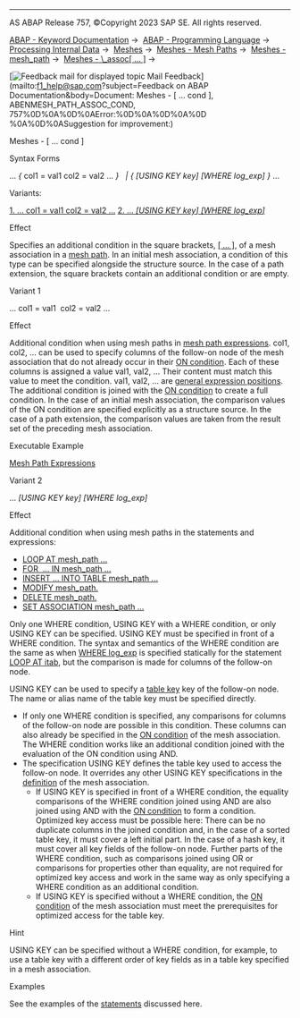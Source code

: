   

* * *

AS ABAP Release 757, ©Copyright 2023 SAP SE. All rights reserved.

[ABAP - Keyword Documentation](https://help.sap.com/doc/abapdocu_757_index_htm/7.57/en-US/abenabap.htm) →  [ABAP - Programming Language](https://help.sap.com/doc/abapdocu_757_index_htm/7.57/en-US/abenabap_reference.htm) →  [Processing Internal Data](https://help.sap.com/doc/abapdocu_757_index_htm/7.57/en-US/abenabap_data_working.htm) →  [Meshes](https://help.sap.com/doc/abapdocu_757_index_htm/7.57/en-US/abenabap_meshes.htm) →  [Meshes - Mesh Paths](https://help.sap.com/doc/abapdocu_757_index_htm/7.57/en-US/abenmesh_pathes.htm) →  [Meshes - mesh\_path](https://help.sap.com/doc/abapdocu_757_index_htm/7.57/en-US/abenmesh_path.htm) →  [Meshes - \\\_assoc\[ ... \]](https://help.sap.com/doc/abapdocu_757_index_htm/7.57/en-US/abenmesh_path_assoc.htm) → 

 [![](Mail.gif?object=Mail.gif&sap-language=EN "Feedback mail for displayed topic") Mail Feedback](mailto:f1_help@sap.com?subject=Feedback on ABAP Documentation&body=Document: Meshes - [ ... cond ], ABENMESH_PATH_ASSOC_COND, 757%0D%0A%0D%0AError:%0D%0A%0D%0A%0D
%0A%0D%0ASuggestion for improvement:)

Meshes - \[ ... cond \]

Syntax Forms

... *{* col1 = val1 col2 = val2 ... *}*
  *|* *{* *\[*USING KEY key*\]* *\[*WHERE log\_exp*\]* *}* ...

Variants:

[1\. ... col1 = val1 col2 = val2 ...](#!ABAP_VARIANT_1@1@)
[2\. ... *\[*USING KEY key*\]* *\[*WHERE log\_exp*\]*](#!ABAP_VARIANT_2@2@)

Effect

Specifies an additional condition in the square brackets, [\[ ... \]](https://help.sap.com/doc/abapdocu_757_index_htm/7.57/en-US/abenmesh_path_assoc.htm), of a mesh association in a [mesh path](https://help.sap.com/doc/abapdocu_757_index_htm/7.57/en-US/abenmesh_path.htm). In an initial mesh association, a condition of this type can be specified alongside the structure source. In the case of a path extension, the square brackets contain an additional condition or are empty.

Variant 1   

... col1 = val1  col2 = val2 ...

Effect

Additional condition when using mesh paths in [mesh path expressions](https://help.sap.com/doc/abapdocu_757_index_htm/7.57/en-US/abenmesh_path_expression.htm). col1, col2, ... can be used to specify columns of the follow-on node of the mesh association that do not already occur in their [ON condition](https://help.sap.com/doc/abapdocu_757_index_htm/7.57/en-US/abaptypes_mesh_association.htm). Each of these columns is assigned a value val1, val2, ... Their content must match this value to meet the condition. val1, val2, ... are [general expression positions](https://help.sap.com/doc/abapdocu_757_index_htm/7.57/en-US/abengeneral_expr_position_glosry.htm "Glossary Entry"). The additional condition is joined with the [ON condition](https://help.sap.com/doc/abapdocu_757_index_htm/7.57/en-US/abaptypes_mesh_association.htm) to create a full condition. In the case of an initial mesh association, the comparison values of the ON condition are specified explicitly as a structure source. In the case of a path extension, the comparison values are taken from the result set of the preceding mesh association.

Executable Example

[Mesh Path Expressions](https://help.sap.com/doc/abapdocu_757_index_htm/7.57/en-US/abenmesh_table_expressions_abexa.htm)

Variant 2   

... *\[*USING KEY key*\]* *\[*WHERE log\_exp*\]*

Effect

Additional condition when using mesh paths in the statements and expressions:

-   [LOOP AT mesh\_path ...](https://help.sap.com/doc/abapdocu_757_index_htm/7.57/en-US/abenmesh_loop.htm)
-   [FOR  ... IN mesh\_path ...](https://help.sap.com/doc/abapdocu_757_index_htm/7.57/en-US/abenmesh_for.htm)
-   [INSERT ... INTO TABLE mesh\_path ...](https://help.sap.com/doc/abapdocu_757_index_htm/7.57/en-US/abenmesh_insert.htm)
-   [MODIFY mesh\_path.](https://help.sap.com/doc/abapdocu_757_index_htm/7.57/en-US/abenmesh_modify.htm)
-   [DELETE mesh\_path.](https://help.sap.com/doc/abapdocu_757_index_htm/7.57/en-US/abenmesh_delete.htm)
-   [SET ASSOCIATION mesh\_path ...](https://help.sap.com/doc/abapdocu_757_index_htm/7.57/en-US/abenmesh_set_association.htm)

Only one WHERE condition, USING KEY with a WHERE condition, or only USING KEY can be specified. USING KEY must be specified in front of a WHERE condition. The syntax and semantics of the WHERE condition are the same as when [WHERE log\_exp](https://help.sap.com/doc/abapdocu_757_index_htm/7.57/en-US/abaploop_at_itab_cond.htm) is specified statically for the statement [LOOP AT itab](https://help.sap.com/doc/abapdocu_757_index_htm/7.57/en-US/abaploop_at_itab.htm), but the comparison is made for columns of the follow-on node.

USING KEY can be used to specify a [table key](https://help.sap.com/doc/abapdocu_757_index_htm/7.57/en-US/abenitab_key.htm) key of the follow-on node. The name or alias name of the table key must be specified directly.

-   If only one WHERE condition is specified, any comparisons for columns of the follow-on node are possible in this condition. These columns can also already be specified in the [ON condition](https://help.sap.com/doc/abapdocu_757_index_htm/7.57/en-US/abaptypes_mesh_association.htm) of the mesh association. The WHERE condition works like an additional condition joined with the evaluation of the ON condition using AND.
-   The specification USING KEY defines the table key used to access the follow-on node. It overrides any other USING KEY specifications in the [definition](https://help.sap.com/doc/abapdocu_757_index_htm/7.57/en-US/abaptypes_mesh_association.htm) of the mesh association.
    -   If USING KEY is specified in front of a WHERE condition, the equality comparisons of the WHERE condition joined using AND are also joined using AND with the [ON condition](https://help.sap.com/doc/abapdocu_757_index_htm/7.57/en-US/abaptypes_mesh_association.htm) to form a condition. Optimized key access must be possible here: There can be no duplicate columns in the joined condition and, in the case of a sorted table key, it must cover a left initial part. In the case of a hash key, it must cover all key fields of the follow-on node. Further parts of the WHERE condition, such as comparisons joined using OR or comparisons for properties other than equality, are not required for optimized key access and work in the same way as only specifying a WHERE condition as an additional condition.
    -   If USING KEY is specified without a WHERE condition, the [ON condition](https://help.sap.com/doc/abapdocu_757_index_htm/7.57/en-US/abaptypes_mesh_association.htm) of the mesh association must meet the prerequisites for optimized access for the table key.

Hint

USING KEY can be specified without a WHERE condition, for example, to use a table key with a different order of key fields as in a table key specified in a mesh association.

Examples

See the examples of the [statements](https://help.sap.com/doc/abapdocu_757_index_htm/7.57/en-US/abenmesh_path_usage.htm) discussed here.